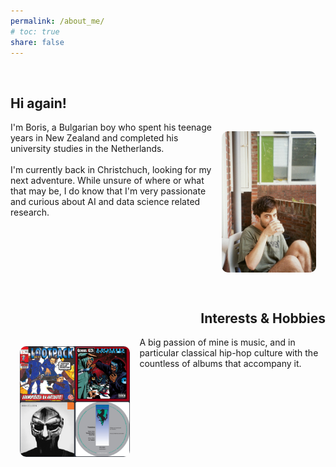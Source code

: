 ```yaml
---
permalink: /about_me/
# toc: true
share: false
---
```


<style>

img.about {
  float: right;
    width: 30%;
  height: auto;
  border-radius: 25px;
  padding: 15px
}

img.about1 {
  float: left;
    width: 35%;
  height: auto;
  border-radius: 25px;
  padding: 15px
}

.clearfix::after {
  content: "";
  clear: both;
  display: table;
}


</style>   

<br>

<h2>
Hi again!
</h2>

<div class="clearfix">
  <img class="about" src="/assets/images/author/me3.jpg">
  I'm Boris, a Bulgarian boy who spent his teenage years in New Zealand and completed his university studies in the Netherlands. 
  <br>
  <br>
  I'm currently back in Christchuch, looking for my next adventure. While unsure of where or what that may be, I do know that I'm very passionate and curious about AI and data science related research.
</div>

<br>

<h2 align = "right">
Interests & Hobbies
</h2>

<div class="clearfix">
  <img class="about1" src="/assets/images/about_me/albums.png">
  A big passion of mine is music, and in particular classical hip-hop culture with the countless of albums that accompany it. 
</div>





